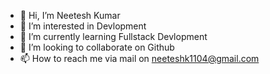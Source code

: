- 👋 Hi, I’m Neetesh Kumar
- 👀 I’m interested in Devlopment
- 🌱 I’m currently learning Fullstack Devlopment
- 💞️ I’m looking to collaborate on Github
- 📫 How to reach me via mail on neeteshk1104@gmail.com
  

<!---
Neetesh1541/Neetesh1541 is a ✨ special ✨ repository because its `README.md` (this file) appears on your GitHub profile.
You can click the Preview link to take a look at your changes.
--->
